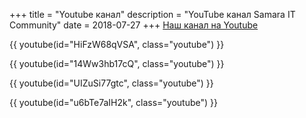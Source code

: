 +++
title = "Youtube канал"
description = "YouTube канал Samara IT Community"
date = 2018-07-27
+++
[Наш канал на Youtube](https://www.youtube.com/channel/UCWwGzRCrnCWRVQ_UlpwZQMA)

<!-- more -->

{{ youtube(id="HiFzW68qVSA", class="youtube") }}

{{ youtube(id="14Ww3hb17cQ", class="youtube") }}

{{ youtube(id="UIZuSi77gtc", class="youtube") }}

{{ youtube(id="u6bTe7aIH2k", class="youtube") }}
